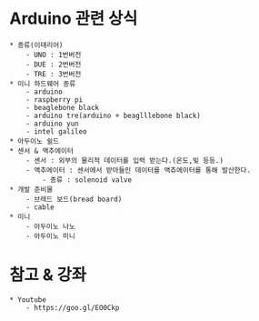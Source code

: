 # Arduino 관련 상식
	* 종류(이태리어)
		- UNO : 1번버전
		- DUE : 2번버전
		- TRE : 3번버전
	* 미니 하드웨어 종류
		- arduino
		- raspberry pi
		- beaglebone black
		- arduino tre(arduino + beaglllebone black)
		- arduino yun
		- intel galileo
	* 아두이노 쉴드
	* 센서 & 액추에이터
		- 센서 : 외부의 물리적 데이터를 입력 받는다.(온도,빛 등등.)
		- 액추에이터 : 센서에서 받아들인 데이터를 액츄에이터를 통해 발산한다.
			- 종류 : solenoid valve
	* 개발 준비물
		- 브레드 보드(bread board)
		- cable
	* 미니
		- 아두이노 나노
		- 아두이노 미니

# 참고 & 강좌
	* Youtube
		- https://goo.gl/EO0Ckp
